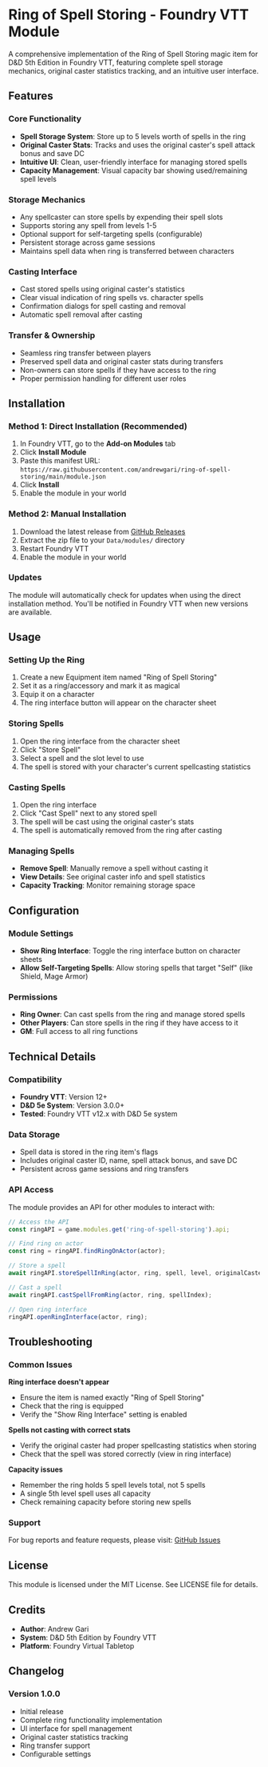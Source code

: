 # Ring of Spell Storing - Foundry VTT Module

A comprehensive implementation of the Ring of Spell Storing magic item for D&D 5th Edition in Foundry VTT, featuring complete spell storage mechanics, original caster statistics tracking, and an intuitive user interface.

## Features

### Core Functionality
- **Spell Storage System**: Store up to 5 levels worth of spells in the ring
- **Original Caster Stats**: Tracks and uses the original caster's spell attack bonus and save DC
- **Intuitive UI**: Clean, user-friendly interface for managing stored spells
- **Capacity Management**: Visual capacity bar showing used/remaining spell levels

### Storage Mechanics
- Any spellcaster can store spells by expending their spell slots
- Supports storing any spell from levels 1-5
- Optional support for self-targeting spells (configurable)
- Persistent storage across game sessions
- Maintains spell data when ring is transferred between characters

### Casting Interface
- Cast stored spells using original caster's statistics
- Clear visual indication of ring spells vs. character spells
- Confirmation dialogs for spell casting and removal
- Automatic spell removal after casting

### Transfer & Ownership
- Seamless ring transfer between players
- Preserved spell data and original caster stats during transfers
- Non-owners can store spells if they have access to the ring
- Proper permission handling for different user roles

## Installation

### Method 1: Direct Installation (Recommended)
1. In Foundry VTT, go to the **Add-on Modules** tab
2. Click **Install Module**
3. Paste this manifest URL: `https://raw.githubusercontent.com/andrewgari/ring-of-spell-storing/main/module.json`
4. Click **Install**
5. Enable the module in your world

### Method 2: Manual Installation
1. Download the latest release from [GitHub Releases](https://github.com/andrewgari/ring-of-spell-storing/releases)
2. Extract the zip file to your `Data/modules/` directory
3. Restart Foundry VTT
4. Enable the module in your world

### Updates
The module will automatically check for updates when using the direct installation method. You'll be notified in Foundry VTT when new versions are available.

## Usage

### Setting Up the Ring

1. Create a new Equipment item named "Ring of Spell Storing"
2. Set it as a ring/accessory and mark it as magical
3. Equip it on a character
4. The ring interface button will appear on the character sheet

### Storing Spells

1. Open the ring interface from the character sheet
2. Click "Store Spell"
3. Select a spell and the slot level to use
4. The spell is stored with your character's current spellcasting statistics

### Casting Spells

1. Open the ring interface
2. Click "Cast Spell" next to any stored spell
3. The spell will be cast using the original caster's stats
4. The spell is automatically removed from the ring after casting

### Managing Spells

- **Remove Spell**: Manually remove a spell without casting it
- **View Details**: See original caster info and spell statistics
- **Capacity Tracking**: Monitor remaining storage space

## Configuration

### Module Settings

- **Show Ring Interface**: Toggle the ring interface button on character sheets
- **Allow Self-Targeting Spells**: Allow storing spells that target "Self" (like Shield, Mage Armor)

### Permissions

- **Ring Owner**: Can cast spells from the ring and manage stored spells
- **Other Players**: Can store spells in the ring if they have access to it
- **GM**: Full access to all ring functions

## Technical Details

### Compatibility
- **Foundry VTT**: Version 12+
- **D&D 5e System**: Version 3.0.0+
- **Tested**: Foundry VTT v12.x with D&D 5e system

### Data Storage
- Spell data is stored in the ring item's flags
- Includes original caster ID, name, spell attack bonus, and save DC
- Persistent across game sessions and ring transfers

### API Access

The module provides an API for other modules to interact with:

```javascript
// Access the API
const ringAPI = game.modules.get('ring-of-spell-storing').api;

// Find ring on actor
const ring = ringAPI.findRingOnActor(actor);

// Store a spell
await ringAPI.storeSpellInRing(actor, ring, spell, level, originalCaster);

// Cast a spell
await ringAPI.castSpellFromRing(actor, ring, spellIndex);

// Open ring interface
ringAPI.openRingInterface(actor, ring);
```

## Troubleshooting

### Common Issues

**Ring interface doesn't appear**
- Ensure the item is named exactly "Ring of Spell Storing"
- Check that the ring is equipped
- Verify the "Show Ring Interface" setting is enabled

**Spells not casting with correct stats**
- Verify the original caster had proper spellcasting statistics when storing
- Check that the spell was stored correctly (view in ring interface)

**Capacity issues**
- Remember the ring holds 5 spell levels total, not 5 spells
- A single 5th level spell uses all capacity
- Check remaining capacity before storing new spells

### Support

For bug reports and feature requests, please visit:
[GitHub Issues](https://github.com/andrewgari/ring-of-spell-storing/issues)

## License

This module is licensed under the MIT License. See LICENSE file for details.

## Credits

- **Author**: Andrew Gari
- **System**: D&D 5th Edition by Foundry VTT
- **Platform**: Foundry Virtual Tabletop

## Changelog

### Version 1.0.0
- Initial release
- Complete ring functionality implementation
- UI interface for spell management
- Original caster statistics tracking
- Ring transfer support
- Configurable settings
